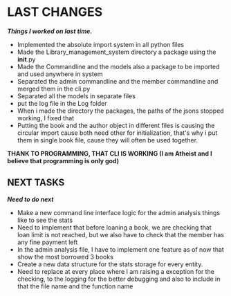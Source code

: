 # LAST CHANGES
***Things I worked on last time.***

- Implemented the absolute import system in all python files
- Made the Library_management_system directory a package using the __init__.py
- Made the Commandline and the models also a package to be imported and used anywhere in system
- Separated the admin commandline and the member commandline and merged them in the cli.py
- Separated all the models in separate files
- put the log file in the Log folder
- When i made the directory the packages, the paths of the jsons stopped working, I fixed that
- Putting the book and the author object in different files is causing the circular import cause both need other for initialization, that's why i put them in single book file, cause they will often be used together.

**THANK TO PROGRAMMING, THAT CLI IS WORKING (I am Atheist and I believe that programming is only god)**

## NEXT TASKS
***Need to do next***

- Make a new command line interface logic for the admin analysis things like to see the stats
- Need to implement that before loaning a book, we are checking that loan limit is not reached, but we also have to check that the member has any fine payment left
- In the admin analysis file, I have to implement one feature as of now that show the most borrowed 3 books
- Create a new data structure for the stats storage for every entity.
- Need to replace at every place where I am raising a exception for the checking, to the logging for the better debugging and also to include in that the file name and the function name